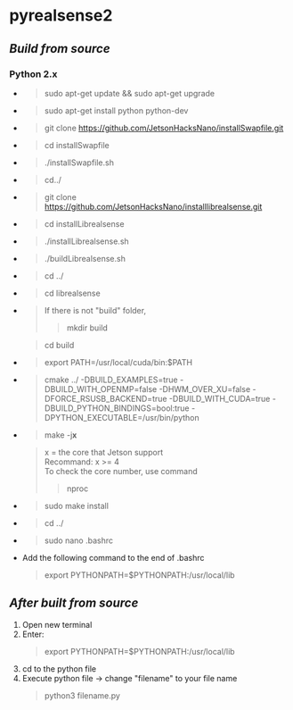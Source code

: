 # **pyrealsense2**
## ***Build from source***
### ****Python 2.x****

* > sudo apt-get update && sudo apt-get upgrade

* > sudo apt-get install python python-dev

* > git clone https://github.com/JetsonHacksNano/installSwapfile.git

* > cd installSwapfile

* > ./installSwapfile.sh

* > cd../

* > git clone https://github.com/JetsonHacksNano/installlibrealsense.git

* > cd installLibrealsense

* > ./installLibrealsense.sh

* > ./buildLibrealsense.sh

* > cd ../

* > cd librealsense

* > If there is not "build" folder,
    >> mkdir build
    
  > cd build

* > export PATH=/usr/local/cuda/bin:$PATH

* > cmake ../ -DBUILD_EXAMPLES=true -DBUILD_WITH_OPENMP=false -DHWM_OVER_XU=false -DFORCE_RSUSB_BACKEND=true -DBUILD_WITH_CUDA=true -DBUILD_PYTHON_BINDINGS=bool:true -DPYTHON_EXECUTABLE=/usr/bin/python

* > make -j**x**

  > x = the core that Jetson support
    <br> Recommand: x >= 4
    <br> To check the core number, use command
    >> nproc

* > sudo make install

* > cd ../

* > sudo nano .bashrc

* Add the following command to the end of .bashrc
  > export PYTHONPATH=$PYTHONPATH:/usr/local/lib


## ***After built from source***
1.  Open new terminal
2.  Enter:
    > export PYTHONPATH=$PYTHONPATH:/usr/local/lib
3.  cd to the python file
4.  Execute python file -> change "filename" to your file name
    > python3 filename.py
